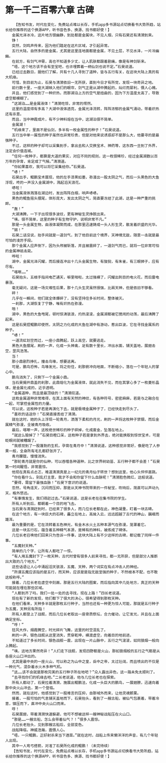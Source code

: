 # 第一千二百零六章 古碑
        【告知书友，时代在变化，免费站点难以长存，手机app多书源站点切换看书大势所趋，站长给你推荐的这个换源APP，听书音色多、换源、找书都好使！】
       金属光泽冰冷，这片地方很幽静，到处都是金属块，不见人烟，只有石昊还有清漪到来。
       铮！
       突然，剑鸣声传来，因为他们踏足在这片区域，才引起异常。
       五行大陆，自然多的是金属，尤其是这里连地面都是金属，不见土层，不见水泽，一片冷幽幽。
       在前方，有剑气冲霄，高也不知道多少丈，让人肌肤都跟着剧痛，像是有神剑斩来。
       “唔，这个地方该不会有至宝吧，也许埋葬着一柄仙剑也说不定。”石昊说道。
       已经过去数日，据他们了解，共有十几人寻到了道种，皆与五行有关，在这块大陆上真的有大机缘。
       可惜，到目前为止，石昊与清漪依旧一无所获，直到今日才有所觉，发现一块奇异之地。
       前行数十里，一座大湖映入他们的眼帘，剑气正是从湖中腾起的，灿烂而犀利，慑人心魄。
       并且，他们感觉到了一种炽热，而那湖泊上方的空气是扭曲的，因为下方温度太高了，导致虚空都模糊了。
       “这湖泊……是金属液体！”清漪吃惊，非常的愕然。
       这里的温度得有多高？大湖中液体透亮，金属光泽流转，阵阵浓郁的金属气涌动，带着炽热还有杀意。
       而且，当中神霞成片，有不少神料熔在当中，这湖泊很不简单。
       金属湖！
       “机缘来了，里面不是仙剑，多半有一枚金属性的种子！”石昊说道。
       五行当中单一属性的种子虽然也异常珍贵，但是对他来说诱惑却不是那么大，他要寻的是最强种子。
       不过，这样的种子却可以采集到手，拿出去和人交换宝术、神药等，这东西一旦到了外界，注定会价值连城。
       “任何一枚种子，都算是大道的果实，对应不同的规则，这一枚很稀珍，经过金属湖数以百万年的孕育，肯定成了气候。”清漪道。
       “你如果喜欢，我可以将它采集给你。”石昊道。
       “哧！”
       石昊出手，鲲鹏宝术展现，他的左手漆黑如墨，弥漫出一股太阴之气，而后一头黑色的大鱼浮现，咚的一声没入金属湖中，溅起滔天浪花。
       哧啦！
       当金属液体溅落在湖边时，发出阵阵白烟，响声哧哧。
       黑色的鲲鱼摇头摆尾，体形庞大，发出太阴之气，简直要冻结了此湖，这是一种严重的挑衅。
       “轰！”
       大湖沸腾，一下子出现很多波纹，更有神秘生灵挣脱出来。
       “咦，很不简单，这里的种子有生物守护，说明非常不凡。”
       那是一头金属生物，由液体凝聚而成，在那里迅速铸成一头人形生灵，散发着炽盛的光华。
       “锵！”
       石昊二话没说，抬手间就是一道剑气，到了他目前这个境界，天神境无敌，随意一击就是最可怕的凌厉手段。
       那个金属人应声倒下，因为头颅被斩落，并且被震碎了，一道剑气而已，就将一位非常可怕的金属神祇击毙。
       哗啦！
       湖中，金属光泽闪耀，而后接连冲出十几头金属生物，有狻猊，有朱雀，有三眼狮子，应有尽有。
       “喀嚓……”
       石昊抬头，五根手指间电芒通天，噼里啪啦，太过强横了，闪耀出刺目的电火花，而后雷电暴涨。
       毫无疑问，这是一场灾难性后果，那十几头生灵虽然很强，比肩天神，但是依旧不够看。
       砰！
       几乎在一瞬间，他们就全体爆碎了，没有坚持住多长时间，整体被灭。
       一刹那，大湖恢复了宁静，唯有炽热在弥漫。
       啪！
       湖中，黑色的大鱼甩尾，顿时惊涛骇浪，灼热滚滚，金属湖都被它搅闹的动荡，最后沸腾了起来。
       这是石昊捏鲲鹏印使然，太阴之力化成的大鱼在湖中有游动，惹出巨波，它在寻找金属系的种子。
       “哧！”
       一道流虹划空而过，一座小鼎腾起，跃上高空，就要逃走。
       黑色大鱼摆尾，刷的一声，化成一头神禽，足有数十里长，冲出水面，铺天盖地，展翅击空，罡风浩荡。
       当！
       那小鼎剧烈挣扎，撞击鸟喙，想要逃离。
       可是，鹏鸟恐怖，鸟喙发光，将之衔住，刹那俯冲向地面，不断缩小，落在一个年轻人的掌心中。
       鹏鸟消失了，只剩下一个金属小鼎。
       当石昊揭开鼎盖的刹那，此鼎熔化为金属液体，就此消失不见，而在其掌心多了一枚菱形晶体，是金属化成的，近乎透明。
       “金属道种，而且是最顶级的！”清漪叹道。
       这枚金属道种非常难得，在其上面有天然的神纹，有各种符号，密密麻麻，若是与之融合在一起，可掌控金属性的力量。
       可以说，这枚种子若是再演化下去，就是极境金属种子了，已经快走到尽头了。
       “喜欢的话送你！”石昊直接丢给了清漪。
       就在这时，她的头上浮现一轮青月，洒落下柔和的月光，刷的一声将这枚种子禁锢，而后金属精气弥漫，全被青月吸收。
       最后，喀嚓一声，这枚绝世稀珍的种子碎掉，化成废金，坠落在地上。
       “就这么毁掉了？”石昊目瞪口呆，这枚种子若是拿到外界去，绝对能换取到惊世宝术，可是眨眼间就被糟蹋了。
       “我感觉到了一股蓬勃的生机，孕育在青月中！”清漪说道，这种感觉非常好，像是吃了人参果一般，全身所有毛孔都舒张开了。
       青月朦胧，慢慢消失。
       “那轮青月就是你的仙种，可以吞噬各种道种，比之世界树幼苗、五行种子都不会差！”石昊第一时间醒悟，非常震惊。
       他现在真有点忐忑，难道清漪真是上一纪元的青月仙子转世？想到这里，他心头怦怦直跳。
       “你在看什么，别乱打主意，我才不会和你留下什么血脉呢！”清漪脸色微红，这般说道。
       “要得，需留下最强血脉！”石昊下意识的说道。
       忽然，号角连天，沉闷而压抑，那是从天神书院带来的一件秘宝，吹响后，简直可以声动九天，格外悠远。
       “有事情发生，我们得赶过去。”石昊说道，这是长老在召集书院的学生。
       所有人听到后，都朝着一个目的地飞去。
       当石昊与清漪赶到时，已经来了很多人，而几位长老都在此，神色凝重，盯着一块古碑。
       在这个地方，有一块巨大的石碑，矗立在地上，高耸入云，远远超越了古代的神山，巍峨而雄浑。
       最为重要的是，它在流转着五色神光，有金木水火土五种本源气在弥漫，笼罩着它。
       这是一块五行石，蕴含着五种精气本源，是稀有的神料，被炼成了碑体。
       几位长老召唤他们回来只为告诉一件事，这块大陆上有不少这样的古碑，都记载了同样一件事。
       “五魔封天种。”
       简单的几个字，让所有人都吃了一惊。
       “有人用五魔封下了一枚天种，古代时曾有很多人前来寻找，都一无所获，但是部分人推断出大致的几个地方。”
       这些话语让人心中涌起滔天骇浪，五魔、天种，两个词实在有点冲击人的神经。
       “所谓五魔应该指的是五行，而天种，应该是是指无敌至强的种子，不然根本不配，也不敢这般称呼。”
       接着，几位长老在虚空中刻画，那是五行大陆的图案，而后指向其中几处地方，真正的天种可能就在埋在那些区域。
       “人都到齐了吗，我们一处一处的去寻找，现在上路！”四长老说道。
       现在有了新的发现，他们都下了很大的决心，很希望得到那枚天种。
       在他们看来，天种多半就是那枚五行种子，当然也还有一种更为惊人可能，那就是五行种子为五魔，天种另有所指！
       所有人都登上了战舰，而后几位长老取出一座骨质祭坛，合力催动，让它发光，并且在上面确定坐标。
       “呼！”
       狂风大作，烟霞腾空，时光碎片飞舞，这里的时空混乱了。
       刷的一声，银色战舰从这里消失，贯穿乾坤，横渡虚空，向着目的地前进。
       不知道过了多长时间，银色战舰一震，出现在一片山脉中，五行之气滚滚，如同狼烟一般向上腾起。
       “咦，这地方果然奇异！”人们走下战舰，发现四野都是火山，那如狼烟般的五行之气都是从各座火山口冲出的。
       尤其是最中央的一座火山，可以称之为山中之皇，岳中之帝，太过壮阔，而且喷出的不仅是一种元气，混杂着水火木多种气机。
       “这……该不会就是那枚完美的五行种子所在地吧？”众人露出异色，这一路未免太顺利了。
       “去寻找你们的机缘去吧。”二长老说道，他与几位长老也在探索。
       所有人都动了，石昊拉着清漪，施展出鲲鹏法，化成一头巨大的鹏鸟，一展翅膀，迅速向着那中央火山冲去，第一个登临。
       然而，就在这时，他感觉到了一股难言的压抑，自那域外而来，让他灵魂颤栗。
       接着，一股可怕的气息铺天盖地而下，石昊抬头，看到了一艘古船，被仙气包裹着，带着冷意，镇压而下，直冲中央火山口而来。
       呼！
       石昊展翅，带着清漪快速躲避，他可不想被这样一艘神秘战船压在火山口。
       “那是……一艘古船，怎么会带着仙气？！”很多人震惊。
       几位长老抬头，见到那艘古船后，全部变色。
       战船降临，神威浩瀚，震慑人心。
       “唔，一只鲲鹏，正好射杀来当下酒菜。”就在这时，战船上传来懒洋洋的声音，有几个年轻人出现。
       其中一人弯弓搭箭，对准了石昊所化成的鲲鹏！（未完待续）
       【告知书友，时代在变化，免费站点难以长存，手机app多书源站点切换看书大势所趋，站长给你推荐的这个换源APP，听书音色多、换源、找书都好使！】